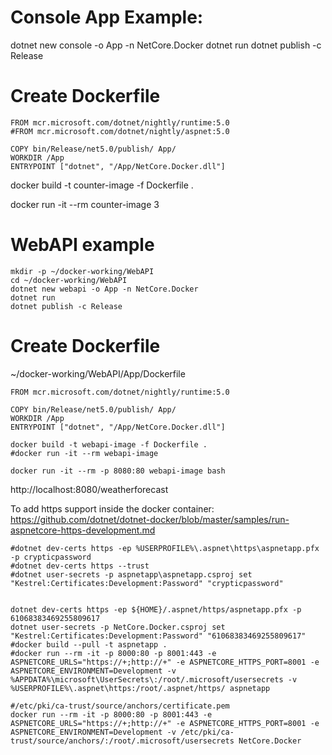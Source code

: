 # Console App Example:

dotnet new console -o App -n NetCore.Docker
dotnet run
dotnet publish -c Release

# Create Dockerfile
```
FROM mcr.microsoft.com/dotnet/nightly/runtime:5.0
#FROM mcr.microsoft.com/dotnet/nightly/aspnet:5.0

COPY bin/Release/net5.0/publish/ App/
WORKDIR /App
ENTRYPOINT ["dotnet", "/App/NetCore.Docker.dll"]
```

docker build -t counter-image -f Dockerfile .

docker run -it --rm counter-image 3

# WebAPI example
```
mkdir -p ~/docker-working/WebAPI
cd ~/docker-working/WebAPI
dotnet new webapi -o App -n NetCore.Docker
dotnet run
dotnet publish -c Release
```

# Create Dockerfile
~/docker-working/WebAPI/App/Dockerfile
```
FROM mcr.microsoft.com/dotnet/nightly/runtime:5.0

COPY bin/Release/net5.0/publish/ App/
WORKDIR /App
ENTRYPOINT ["dotnet", "/App/NetCore.Docker.dll"]
```

```
docker build -t webapi-image -f Dockerfile .
#docker run -it --rm webapi-image

docker run -it --rm -p 8080:80 webapi-image bash
```

http://localhost:8080/weatherforecast


To add https support inside the docker container:
https://github.com/dotnet/dotnet-docker/blob/master/samples/run-aspnetcore-https-development.md



```
#dotnet dev-certs https -ep %USERPROFILE%\.aspnet\https\aspnetapp.pfx -p crypticpassword
#dotnet dev-certs https --trust
#dotnet user-secrets -p aspnetapp\aspnetapp.csproj set "Kestrel:Certificates:Development:Password" "crypticpassword"


dotnet dev-certs https -ep ${HOME}/.aspnet/https/aspnetapp.pfx -p 61068383469255809617
dotnet user-secrets -p NetCore.Docker.csproj set "Kestrel:Certificates:Development:Password" "61068383469255809617"
#docker build --pull -t aspnetapp .
#docker run --rm -it -p 8000:80 -p 8001:443 -e ASPNETCORE_URLS="https://+;http://+" -e ASPNETCORE_HTTPS_PORT=8001 -e ASPNETCORE_ENVIRONMENT=Development -v %APPDATA%\microsoft\UserSecrets\:/root/.microsoft/usersecrets -v %USERPROFILE%\.aspnet\https:/root/.aspnet/https/ aspnetapp

#/etc/pki/ca-trust/source/anchors/certificate.pem
docker run --rm -it -p 8000:80 -p 8001:443 -e ASPNETCORE_URLS="https://+;http://+" -e ASPNETCORE_HTTPS_PORT=8001 -e ASPNETCORE_ENVIRONMENT=Development -v /etc/pki/ca-trust/source/anchors/:/root/.microsoft/usersecrets NetCore.Docker
```